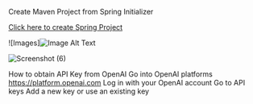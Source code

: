 Create Maven Project from Spring Initializer

[Click here to create Spring Project](start.spring.io)


![Images]![Image Alt Text](https://raw.githubusercontent.com/mahendravanshi/SpringAI/main/src/main/resources/static/images/springStarted.png)



![Screenshot (6)](https://github.com/mahendravanshi/ProjectCollection/assets/101566258/16f8d68d-7392-4eb2-883e-c3353176012d)


How to obtain API Key from OpenAI
Go into OpenAI platforms https://platform.openai.com
Log in with your OpenAI account
Go to API keys
Add a new key or use an existing key




